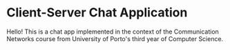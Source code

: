 # Client-Server Chat Application
Hello! This is a chat app implemented in the context of the Communication Networks course from University of Porto's third year of Computer Science.
